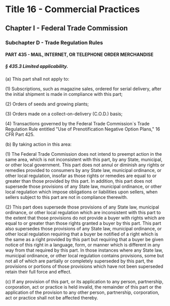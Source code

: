 
# Title 16 - Commercial Practices
## Chapter I - Federal Trade Commission
### Subchapter D - Trade Regulation Rules
#### PART 435 - MAIL, INTERNET, OR TELEPHONE ORDER MERCHANDISE
##### § 435.3 Limited applicability.

(a) This part shall not apply to:

(1) Subscriptions, such as magazine sales, ordered for serial delivery, after the initial shipment is made in compliance with this part;

(2) Orders of seeds and growing plants;

(3) Orders made on a collect-on-delivery (C.O.D.) basis;

(4) Transactions governed by the Federal Trade Commission`s Trade Regulation Rule entitled "Use of Prenotification Negative Option Plans," 16 CFR Part 425.

(b) By taking action in this area:

(1) The Federal Trade Commission does not intend to preempt action in the same area, which is not inconsistent with this part, by any State, municipal, or other local government. This part does not annul or diminish any rights or remedies provided to consumers by any State law, municipal ordinance, or other local regulation, insofar as those rights or remedies are equal to or greater than those provided by this part. In addition, this part does not supersede those provisions of any State law, municipal ordinance, or other local regulation which impose obligations or liabilities upon sellers, when sellers subject to this part are not in compliance therewith.

(2) This part does supersede those provisions of any State law, municipal ordinance, or other local regulation which are inconsistent with this part to the extent that those provisions do not provide a buyer with rights which are equal to or greater than those rights granted a buyer by this part. This part also supersedes those provisions of any State law, municipal ordinance, or other local regulation requiring that a buyer be notified of a right which is the same as a right provided by this part but requiring that a buyer be given notice of this right in a language, form, or manner which is different in any way from that required by this part. In those instances where any State law, municipal ordinance, or other local regulation contains provisions, some but not all of which are partially or completely superseded by this part, the provisions or portions of those provisions which have not been superseded retain their full force and effect.

(c) If any provision of this part, or its application to any person, partnership, corporation, act or practice is held invalid, the remainder of this part or the application of the provision to any other person, partnership, corporation, act or practice shall not be affected thereby.
